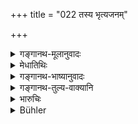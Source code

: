 +++
title = "022 तस्य भृत्यजनम्"

+++

<details><summary>गङ्गानथ-मूलानुवादः</summary>

Having ascertained the number of persons he has to maintain, and having investigated his learning and character, the king shall provide, out of his own property, a proper living for him.—(22)
</details>

<details><summary>मेधातिथिः</summary>

**धर्म्या वृत्तिर्** यया नित्यकर्माण्य् अपि संपद्यन्ते । क्षीणकोशेनापि महिषीराजपुत्रादिकल्पिताद् दायाद् विहिताच् च धनाच् च किंचिद् अवकृष्य दातव्यम् इति । **स्वकुटुम्बाद्** इत्यादिना महाधनस्यैव राज्ञो ऽयं विधिः, "सर्वरत्नानि" (म्ध् ११.४) इति वचनात् ॥ ११.२२ ॥
</details>

<details><summary>गङ्गानथ-भाष्यानुवादः</summary>

‘*Proper living*’—whereby he may be enabled to fulfil all his compulsory duties also.

Even if the king’s treasury be empty, he shall make this provision, even out of the property that may have been set apart for the queen and the princes.

‘*Out of his own property*’—This is a rule meant only for a very wealthy king; specially in view of what has been said above (Verse 4)—‘the king shall give all kinds of jewels, etc, etc.’
</details>

<details><summary>गङ्गानथ-तुल्य-वाक्यानि</summary>

**(verses 11.19-22)  
**

See Comparative notes for [Verse 11.19].
</details>

<details><summary>भारुचिः</summary>

क्षुदवसन्नात्मकभृत्यस्याइतद् उच्यते विशेषेण ॥ ११.२१ ॥
</details>

<details><summary>Bühler</summary>

022	Having ascertained the number of those dependent on such a man, and having fully considered his learning and his conduct, the king shall allow him, out of his own property, a maintenance whereon he may live according to the law;
</details>
